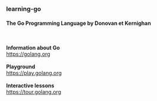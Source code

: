 ### learning-go

#### The Go Programming Language by Donovan et Kernighan
<br>

**Information about Go**<br>https://golang.org
<br><br>
**Playground**<br>https://play.golang.org
<br><br>
**Interactive lessons**<br>https://tour.golang.org
<br><br>
